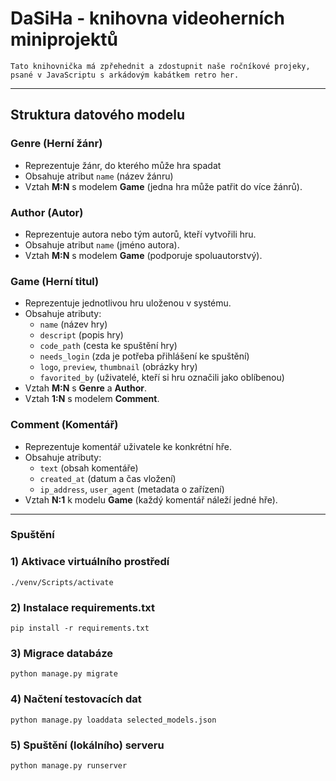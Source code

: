 # DaSiHa - knihovna videoherních miniprojektů
    Tato knihovnička má zpřehednit a zdostupnit naše ročníkové projeky, psané v JavaScriptu s arkádovým kabátkem retro her.
---
## Struktura datového modelu
### Genre (Herní žánr)
* Reprezentuje žánr, do kterého může hra spadat
* Obsahuje atribut `name` (název žánru)
* Vztah **M:N** s modelem **Game** (jedna hra může patřit do více žánrů).

### Author (Autor)
* Reprezentuje autora nebo tým autorů, kteří vytvořili hru.
* Obsahuje atribut `name` (jméno autora).
* Vztah **M:N** s modelem **Game** (podporuje spoluautorstvý).

### Game (Herní titul)
* Reprezentuje jednotlivou hru uloženou v systému.
* Obsahuje atributy:
  - `name` (název hry)
  - `descript` (popis hry)
  - `code_path` (cesta ke spuštění hry)
  - `needs_login` (zda je potřeba přihlášení ke spuštění)
  - `logo`, `preview`, `thumbnail` (obrázky hry)
  - `favorited_by` (uživatelé, kteří si hru označili jako oblíbenou)
* Vztah **M:N** s **Genre** a **Author**.
* Vztah **1:N** s modelem **Comment**.

### Comment (Komentář)
* Reprezentuje komentář uživatele ke konkrétní hře.
* Obsahuje atributy:
  - `text` (obsah komentáře)
  - `created_at` (datum a čas vložení)
  - `ip_address`, `user_agent` (metadata o zařízení)
* Vztah **N:1** k modelu **Game** (každý komentář náleží jedné hře).
---
### Spuštění
### 1) Aktivace virtuálního prostředí
    ./venv/Scripts/activate
### 2) Instalace requirements.txt
    pip install -r requirements.txt
### 3) Migrace databáze
    python manage.py migrate
### 4) Načtení testovacích dat
    python manage.py loaddata selected_models.json
### 5) Spuštění (lokálního) serveru
    python manage.py runserver
